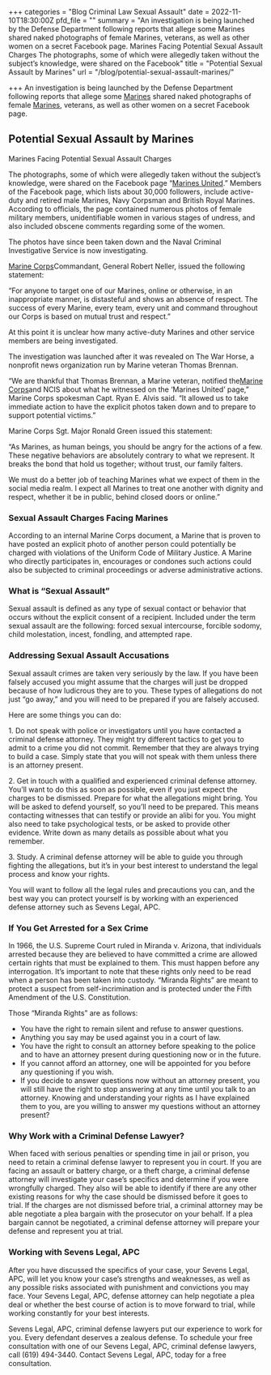 +++
categories = "Blog Criminal Law Sexual Assault"
date = 2022-11-10T18:30:00Z
pfd_file = ""
summary = "An investigation is being launched by the Defense Department following reports that allege some Marines shared naked photographs of female Marines, veterans, as well as other women on a secret Facebook page. Marines Facing Potential Sexual Assault Charges The photographs, some of which were allegedly taken without the subject’s knowledge, were shared on the Facebook"
title = "Potential Sexual Assault by Marines"
url = "/blog/potential-sexual-assault-marines/"

+++
An investigation is being launched by the Defense Department following reports that allege some [Marines](https://www.sevenslegal.com/) shared naked photographs of female [Marines](https://www.sevenslegal.com/), veterans, as well as other women on a secret Facebook page.

## Potential Sexual Assault by Marines

Marines Facing Potential Sexual Assault Charges

The photographs, some of which were allegedly taken without the subject’s knowledge, were shared on the Facebook page “[Marines United](https://www.sevenslegal.com/).” Members of the Facebook page, which lists about 30,000 followers, include active-duty and retired male Marines, Navy Corpsman and British Royal Marines. According to officials, the page contained numerous photos of female military members, unidentifiable women in various stages of undress, and also included obscene comments regarding some of the women.

The photos have since been taken down and the Naval Criminal Investigative Service is now investigating.

[Marine Corps](https://www.sevenslegal.com/)Commandant, General Robert Neller, issued the following statement:

“For anyone to target one of our Marines, online or otherwise, in an inappropriate manner, is distasteful and shows an absence of respect. The success of every Marine, every team, every unit and command throughout our Corps is based on mutual trust and respect.”

At this point it is unclear how many active-duty Marines and other service members are being investigated.

The investigation was launched after it was revealed on The War Horse, a nonprofit news organization run by Marine veteran Thomas Brennan.

“We are thankful that Thomas Brennan, a Marine veteran, notified the[Marine Corps](https://www.sevenslegal.com/)and NCIS about what he witnessed on the ‘Marines United’ page,” Marine Corps spokesman Capt. Ryan E. Alvis said. “It allowed us to take immediate action to have the explicit photos taken down and to prepare to support potential victims.”

Marine Corps Sgt. Major Ronald Green issued this statement:

“As Marines, as human beings, you should be angry for the actions of a few. These negative behaviors are absolutely contrary to what we represent. It breaks the bond that hold us together; without trust, our family falters.

We must do a better job of teaching Marines what we expect of them in the social media realm. I expect all Marines to treat one another with dignity and respect, whether it be in public, behind closed doors or online.”

### Sexual Assault Charges Facing Marines

According to an internal Marine Corps document, a Marine that is proven to have posted an explicit photo of another person could potentially be charged with violations of the Uniform Code of Military Justice. A Marine who directly participates in, encourages or condones such actions could also be subjected to criminal proceedings or adverse administrative actions.

### What is “Sexual Assault”

Sexual assault is defined as any type of sexual contact or behavior that occurs without the explicit consent of a recipient. Included under the term sexual assault are the following: forced sexual intercourse, forcible sodomy, child molestation, incest, fondling, and attempted rape.

### Addressing Sexual Assault Accusations

Sexual assault crimes are taken very seriously by the law. If you have been falsely accused you might assume that the charges will just be dropped because of how ludicrous they are to you. These types of allegations do not just “go away,” and you will need to be prepared if you are falsely accused.

Here are some things you can do:

1\. Do not speak with police or investigators until you have contacted a criminal defense attorney. They might try different tactics to get you to admit to a crime you did not commit. Remember that they are always trying to build a case. Simply state that you will not speak with them unless there is an attorney present.

2\. Get in touch with a qualified and experienced criminal defense attorney. You’ll want to do this as soon as possible, even if you just expect the charges to be dismissed. Prepare for what the allegations might bring. You will be asked to defend yourself, so you’ll need to be prepared. This means contacting witnesses that can testify or provide an alibi for you. You might also need to take psychological tests, or be asked to provide other evidence. Write down as many details as possible about what you remember.

3\. Study. A criminal defense attorney will be able to guide you through fighting the allegations, but it’s in your best interest to understand the legal process and know your rights.

You will want to follow all the legal rules and precautions you can, and the best way you can protect yourself is by working with an experienced defense attorney such as Sevens Legal, APC.

### If You Get Arrested for a Sex Crime

In 1966, the U.S. Supreme Court ruled in Miranda v. Arizona, that individuals arrested because they are believed to have committed a crime are allowed certain rights that must be explained to them. This must happen before any interrogation. It’s important to note that these rights only need to be read when a person has been taken into custody. “Miranda Rights” are meant to protect a suspect from self-incrimination and is protected under the Fifth Amendment of the U.S. Constitution.

Those “Miranda Rights” are as follows:

* You have the right to remain silent and refuse to answer questions.
* Anything you say may be used against you in a court of law.
* You have the right to consult an attorney before speaking to the police and to have an attorney present during questioning now or in the future.
* If you cannot afford an attorney, one will be appointed for you before any questioning if you wish.
* If you decide to answer questions now without an attorney present, you will still have the right to stop answering at any time until you talk to an attorney. Knowing and understanding your rights as I have explained them to you, are you willing to answer my questions without an attorney present?

### Why Work with a Criminal Defense Lawyer?

When faced with serious penalties or spending time in jail or prison, you need to retain a criminal defense lawyer to represent you in court. If you are facing an assault or battery charge, or a theft charge, a criminal defense attorney will investigate your case’s specifics and determine if you were wrongfully charged. They also will be able to identify if there are any other existing reasons for why the case should be dismissed before it goes to trial. If the charges are not dismissed before trial, a criminal attorney may be able negotiate a plea bargain with the prosecutor on your behalf. If a plea bargain cannot be negotiated, a criminal defense attorney will prepare your defense and represent you at trial.

### Working with Sevens Legal, APC

After you have discussed the specifics of your case, your Sevens Legal, APC, will let you know your case’s strengths and weaknesses, as well as any possible risks associated with punishment and convictions you may face. Your Sevens Legal, APC, defense attorney can help negotiate a plea deal or whether the best course of action is to move forward to trial, while working constantly for your best interests.

Sevens Legal, APC, criminal defense lawyers put our experience to work for you. Every defendant deserves a zealous defense. To schedule your free consultation with one of our Sevens Legal, APC, criminal defense lawyers, call (619) 494-3440. Contact Sevens Legal, APC, today for a free consultation.